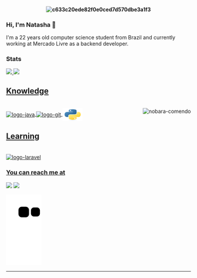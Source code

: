 <h4 align="center">
 
![c633c20ede82f0e0ced7d570dbe3a1f3](https://i.imgur.com/JePmgpa.gif)

### Hi, I'm Natasha 🦊
 I'm a 22 years old computer science student from Brazil and currently working at Mercado Livre as a backend developer.

### Stats
<div>
  <a href="https://github.com/natashabusnardo">
  <img height="180em" src="https://github-readme-stats.vercel.app/api?username=natashabusnardo&show_icons=true&theme=dracula&include_all_commits=true&count_private=true"/>
  <img height="180em" src="https://github-readme-stats.vercel.app/api/top-langs/?username=natashabusnardo&layout=compact&langs_count=7&theme=dracula"/>
</div>
  
## Knowledge
<div><br>
  <img align="center" alt="logo-java" src="https://cdn.jsdelivr.net/gh/devicons/devicon/icons/java/java-original.svg" height="35" width="55"/>
  <img align="center" alt="logo-git" src="https://cdn.jsdelivr.net/gh/devicons/devicon/icons/git/git-original.svg" height="35" width="55"/>
  <img align="center" alt="logo-Python" src="https://raw.githubusercontent.com/devicons/devicon/master/icons/python/python-original.svg"
  height="35" width="55">
  <img align="right" alt="nobara-comendo" height="150" src="https://c.tenor.com/cuF9zxZ8WqQAAAAM/nobara-comiendo.gif" style="max-width: 50%;">
</div>

## Learning
<div><br>
  <img align="center" alt="logo-laravel" src="https://cdn.jsdelivr.net/gh/devicons/devicon/icons/laravel/laravel-plain.svg" height="35" width="55"/>
</div>

### You can reach me at
<div> <a href = "mailto:natashabusnardo@gmail.com"><img src="https://img.shields.io/badge/-Gmail-%23333?style=for-the-badge&logo=gmail&logoColor=white" target="_blank"></a> <a href="https://www.linkedin.com/in/natashabusnardo/" target="_blank"><img src="https://img.shields.io/badge/-LinkedIn-%230077B5?style=for-the-badge&logo=linkedin&logoColor=white" target="_blank"></a> 
 
  ![Snake animation](https://github.com/natashabusnardo/natashabusnardo/blob/output/github-contribution-grid-snake.svg)
 
</div>


*************
